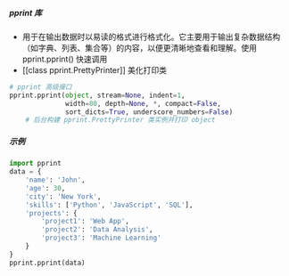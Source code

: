 ##### pprint 库
- 用于在输出数据时以易读的格式进行格式化。它主要用于输出复杂数据结构（如字典、列表、集合等）的内容，以便更清晰地查看和理解。使用 pprint.pprint() 快速调用
- [[class pprint.PrettyPrinter]] 美化打印类
```python
# pprint 高级接口
pprint.pprint(object, stream=None, indent=1, 
			  width=80, depth=None, *, compact=False, 
			  sort_dicts=True, underscore_numbers=False)
	# 后台构建 pprint.PrettyPrinter 类实例并打印 object
```
##### 示例
```python
import pprint
data = {
    'name': 'John',
    'age': 30,
    'city': 'New York',
    'skills': ['Python', 'JavaScript', 'SQL'],
    'projects': {
        'project1': 'Web App',
        'project2': 'Data Analysis',
        'project3': 'Machine Learning'
    }
}
pprint.pprint(data)

```